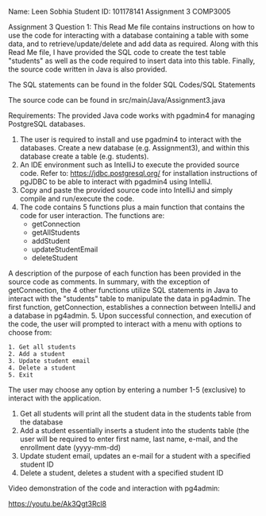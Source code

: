Name: Leen Sobhia
Student ID: 101178141
Assignment 3 COMP3005

Assignment 3 Question 1:
This Read Me file contains instructions on how to use the code for interacting with a database containing a table with some data, and to retrieve/update/delete and add data
as required.
Along with this Read Me file, I have provided the SQL code to create the test table "students" as well as the code required to insert data into this table. Finally, the source
code written in Java is also provided.

The SQL statements can be found in the folder SQL Codes/SQL Statements

The source code can be found in src/main/Java/Assignment3.java

Requirements:
The provided Java code works with pgadmin4 for managing PostgreSQL databases.
1. The user is required to install and use pgadmin4 to interact with the databases. Create a new database (e.g. Assignment3), and within this database create a table (e.g. students).
2. An IDE environment such as IntelliJ to execute the provided source code. Refer to: https://jdbc.postgresql.org/ for installation instructions of pgJDBC to be able to interact with pgadmin4 using IntelliJ.
3. Copy and paste the provided source code into IntelliJ and simply compile and run/execute the code.
4. The code contains 5 functions plus a main function that contains the code for user interaction. The functions are:
	- getConnection
	- getAllStudents
	- addStudent
	- updateStudentEmail
	- deleteStudent

A description of the purpose of each function has been provided in the source code as comments. In summary, with the exception of getConnection, the 4 other functions utilize SQL statements in Java to interact with the "students" table to manipulate the data in pg4admin. The first function, getConnection, establishes a connection between IntelliJ and a database in pg4admin. 
5. Upon successful connection, and execution of the code, the user will prompted to interact with a menu with options to choose from:

	1. Get all students
	2. Add a student
	3. Update student email
	4. Delete a student
	5. Exit

The user may choose any option by entering a number 1-5 (exclusive) to interact with the application.
1. Get all students will print all the student data in the students table from the database
2. Add a student essentially inserts a student into the students table (the user will be required to enter first name, last name, e-mail, and the enrollment date (yyyy-mm-dd)
3. Update student email, updates an e-mail for a student with a specified student ID
4. Delete a student, deletes a student with a specified student ID

Video demonstration of the code and interaction with pg4admin:

https://youtu.be/Ak3Qgt3Rcl8
